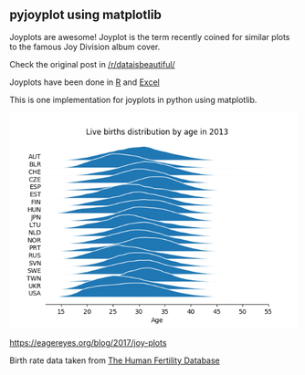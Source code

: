 pyjoyplot using matplotlib
---

Joyplots are awesome! 
Joyplot is the term recently coined for similar plots to the famous Joy Division album cover.


Check the original post in [/r/dataisbeautiful/](https://www.reddit.com/r/dataisbeautiful/comments/6m0wo7/peak_time_for_sports_and_leisure_oc/)

Joyplots have been done in [R](https://github.com/halhen/viz-pub/blob/master/sports-time-of-day/2_gen_chart.R)
and [Excel](http://chandoo.org/wp/2017/07/12/joyplot-in-excel/)

This is one implementation for joyplots in python using matplotlib.

![joyplot](joyplot.png)

https://eagereyes.org/blog/2017/joy-plots


Birth rate data taken from [The Human Fertility Database](http://www.humanfertility.org/)


